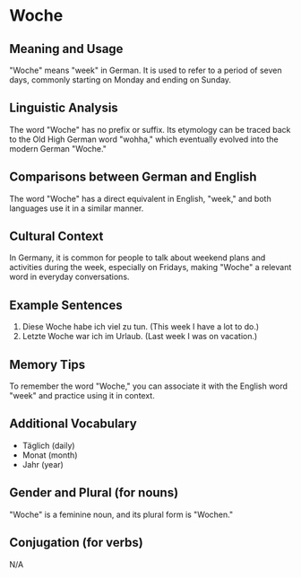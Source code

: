 # Woche
## Meaning and Usage
"Woche" means "week" in German. It is used to refer to a period of seven days, commonly starting on Monday and ending on Sunday.

## Linguistic Analysis
The word "Woche" has no prefix or suffix. Its etymology can be traced back to the Old High German word "wohha," which eventually evolved into the modern German "Woche."

## Comparisons between German and English
The word "Woche" has a direct equivalent in English, "week," and both languages use it in a similar manner.

## Cultural Context
In Germany, it is common for people to talk about weekend plans and activities during the week, especially on Fridays, making "Woche" a relevant word in everyday conversations.

## Example Sentences
1. Diese Woche habe ich viel zu tun. (This week I have a lot to do.)
2. Letzte Woche war ich im Urlaub. (Last week I was on vacation.)

## Memory Tips
To remember the word "Woche," you can associate it with the English word "week" and practice using it in context.

## Additional Vocabulary
- Täglich (daily)
- Monat (month)
- Jahr (year)

## Gender and Plural (for nouns)
"Woche" is a feminine noun, and its plural form is "Wochen."

## Conjugation (for verbs)
N/A